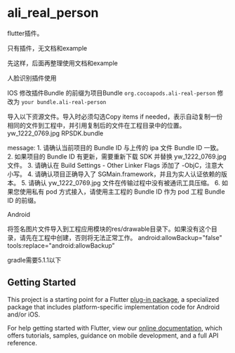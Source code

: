 # ali_real_person
flutter插件。

只有插件，无文档和example 

先这样，后面再整理使用文档和example



人脸识别插件使用

IOS
修改插件Bundle 的前缀为项目Bundle 
`org.cocoapods.ali-real-person` 修改为 `your bundle.ali-real-person`

导入以下资源文件。导入时必须勾选Copy items if needed，表示自动复制一份相同的文件到工程中，并引用复制后的文件在工程目录中的位置。
yw_1222_0769.jpg
RPSDK.bundle



message: 1. 请确认当前项目的 Bundle ID 与上传的 ipa 文件 Bundle ID 一致。
2. 如果项目的 Bundle ID 有更新，需要重新下载 SDK 并替换 yw_1222_0769.jpg 文件。
3. 请确认在 Build Settings - Other Linker Flags 添加了 -ObjC，注意大小写。
4. 请确认项目正确导入了 SGMain.framework，并且为实人认证依赖的版本。
5. 请确认 yw_1222_0769.jpg 文件在传输过程中没有被通讯工具压缩。
6. 如果您使用私有 pod 方式接入，请使用主工程的 Bundle ID 作为 pod 工程 Bundle ID 的前缀。


Android

将签名图片文件导入到工程应用模块的res/drawable目录下。如果没有这个目录，请先在工程中创建，否则将无法正常工作。
android:allowBackup="false"
tools:replace="android:allowBackup”

gradle需要5.1.1以下


## Getting Started

This project is a starting point for a Flutter
[plug-in package](https://flutter.dev/developing-packages/),
a specialized package that includes platform-specific implementation code for
Android and/or iOS.

For help getting started with Flutter, view our 
[online documentation](https://flutter.dev/docs), which offers tutorials, 
samples, guidance on mobile development, and a full API reference.

